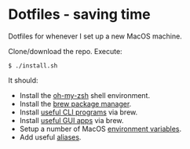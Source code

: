 # Dotfiles - saving time

Dotfiles for whenever I set up a new MacOS machine. 

Clone/download the repo. Execute:

`$ ./install.sh`

It should:

- Install the [oh-my-zsh](https://github.com/robbyrussell/oh-my-zsh) shell environment.
- Install the [brew package manager](https://brew.sh/).
- Install [useful CLI programs](Brewfile) via brew.
- Install [useful GUI apps](Brewfile) via brew.
- Setup a number of MacOS [environment variables](macos.sh).
- Add useful [aliases](aliases.sh).